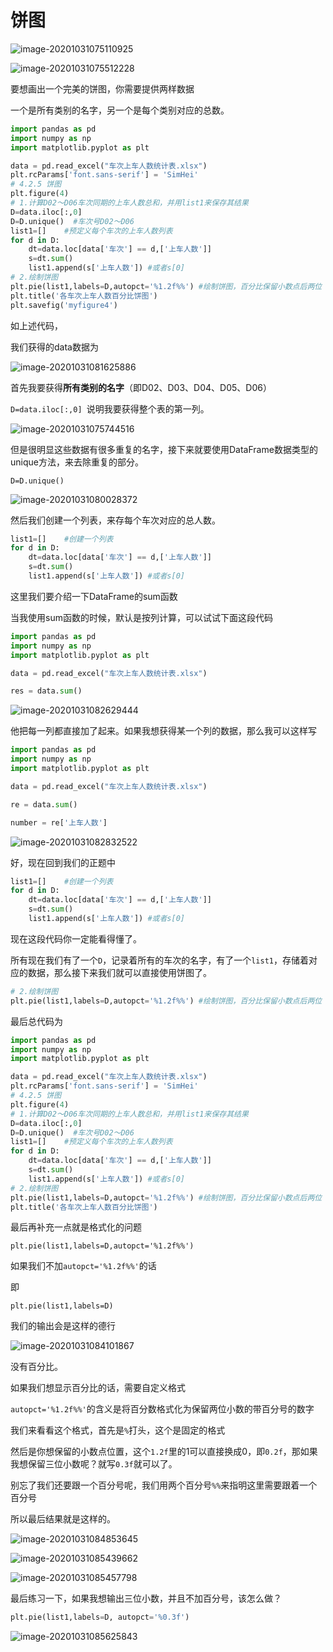 # 饼图

![image-20201031075110925](饼图.assets/image-20201031075110925.png)

![image-20201031075512228](饼图.assets/image-20201031075512228.png)

要想画出一个完美的饼图，你需要提供两样数据

一个是所有类别的名字，另一个是每个类别对应的总数。

```python
import pandas as pd
import numpy as np
import matplotlib.pyplot as plt

data = pd.read_excel("车次上车人数统计表.xlsx")
plt.rcParams['font.sans-serif'] = 'SimHei'   
# 4.2.5 饼图
plt.figure(4)
# 1.计算D02～D06车次同期的上车人数总和，并用list1来保存其结果 
D=data.iloc[:,0] 
D=D.unique()  #车次号D02～D06
list1=[]    #预定义每个车次的上车人数列表 
for d in D:
    dt=data.loc[data['车次'] == d,['上车人数']]
    s=dt.sum()
    list1.append(s['上车人数']) #或者s[0]
# 2.绘制饼图
plt.pie(list1,labels=D,autopct='%1.2f%%') #绘制饼图，百分比保留小数点后两位
plt.title('各车次上车人数百分比饼图') 
plt.savefig('myfigure4')
```

如上述代码，

我们获得的data数据为

![image-20201031081625886](饼图.assets/image-20201031081625886.png)

首先我要获得**所有类别的名字**（即D02、D03、D04、D05、D06）

`D=data.iloc[:,0] `说明我要获得整个表的第一列。

![image-20201031075744516](饼图.assets/image-20201031075744516.png)

但是很明显这些数据有很多重复的名字，接下来就要使用DataFrame数据类型的unique方法，来去除重复的部分。

`D=D.unique()`

![image-20201031080028372](饼图.assets/image-20201031080028372.png)

然后我们创建一个列表，来存每个车次对应的总人数。

```python
list1=[]    #创建一个列表
for d in D:
    dt=data.loc[data['车次'] == d,['上车人数']]
    s=dt.sum()
    list1.append(s['上车人数']) #或者s[0]
```

这里我们要介绍一下DataFrame的sum函数

当我使用sum函数的时候，默认是按列计算，可以试试下面这段代码

```python
import pandas as pd
import numpy as np
import matplotlib.pyplot as plt

data = pd.read_excel("车次上车人数统计表.xlsx")

res = data.sum()
```

![image-20201031082629444](饼图.assets/image-20201031082629444.png)

他把每一列都直接加了起来。如果我想获得某一个列的数据，那么我可以这样写

```python
import pandas as pd
import numpy as np
import matplotlib.pyplot as plt

data = pd.read_excel("车次上车人数统计表.xlsx")

re = data.sum()

number = re['上车人数']
```

![image-20201031082832522](饼图.assets/image-20201031082832522.png)

好，现在回到我们的正题中

```python
list1=[]    #创建一个列表
for d in D:
    dt=data.loc[data['车次'] == d,['上车人数']]
    s=dt.sum()
    list1.append(s['上车人数']) #或者s[0]
```

现在这段代码你一定能看得懂了。



所有现在我们有了一个`D`，记录着所有的车次的名字，有了一个`list1`，存储着对应的数据，那么接下来我们就可以直接使用饼图了。

```python
# 2.绘制饼图
plt.pie(list1,labels=D,autopct='%1.2f%%') #绘制饼图，百分比保留小数点后两位
```

最后总代码为

```python
import pandas as pd
import numpy as np
import matplotlib.pyplot as plt

data = pd.read_excel("车次上车人数统计表.xlsx")
plt.rcParams['font.sans-serif'] = 'SimHei'   
# 4.2.5 饼图
plt.figure(4)
# 1.计算D02～D06车次同期的上车人数总和，并用list1来保存其结果 
D=data.iloc[:,0] 
D=D.unique()  #车次号D02～D06
list1=[]    #预定义每个车次的上车人数列表 
for d in D:
    dt=data.loc[data['车次'] == d,['上车人数']]
    s=dt.sum()
    list1.append(s['上车人数']) #或者s[0]
# 2.绘制饼图
plt.pie(list1,labels=D,autopct='%1.2f%%') #绘制饼图，百分比保留小数点后两位
plt.title('各车次上车人数百分比饼图') 
```

最后再补充一点就是格式化的问题

`plt.pie(list1,labels=D,autopct='%1.2f%%')`

如果我们不加`autopct='%1.2f%%'`的话

即

`plt.pie(list1,labels=D)`

我们的输出会是这样的德行

![image-20201031084101867](饼图.assets/image-20201031084101867.png)

没有百分比。

如果我们想显示百分比的话，需要自定义格式

`autopct='%1.2f%%'`的含义是将百分数格式化为保留两位小数的带百分号的数字

我们来看看这个格式，首先是`%`打头，这个是固定的格式

然后是你想保留的小数点位置，这个`1.2f`里的1可以直接换成0，即`0.2f`，那如果我想保留三位小数呢？就写`0.3f`就可以了。

别忘了我们还要跟一个百分号呢，我们用两个百分号`%%`来指明这里需要跟着一个百分号

所以最后结果就是这样的。

![image-20201031084853645](饼图.assets/image-20201031084853645.png)

![image-20201031085439662](饼图.assets/image-20201031085439662.png)

![image-20201031085457798](饼图.assets/image-20201031085457798.png)

最后练习一下，如果我想输出三位小数，并且不加百分号，该怎么做？



















```python
plt.pie(list1,labels=D, autopct='%0.3f')
```

![image-20201031085625843](饼图.assets/image-20201031085625843.png)
